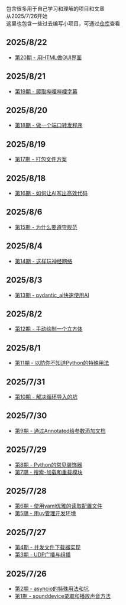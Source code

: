 包含很多用于自己学习和理解的项目和文章  
从2025/7/26开始  
这里也包含一些过去编写小项目，可通过[仓库](https://github.com/xkgt/PythonLearn)查看

## 2025/8/22
- [第20期 - 用HTML做GUI界面](docs/用HTML做GUI界面.md)
 
## 2025/8/21
- [第19期 - 爬取哔哩哔哩字幕](docs/爬取哔哩哔哩字幕.md)

## 2025/8/20
- [第18期 - 做一个端口转发程序](docs/做一个端口转发程序.md)

## 2025/8/19
- [第17期 - 打包文件方案](docs/打包文件方案.md)

## 2025/8/18
- [第16期 - 如何让AI写出高效代码](docs/如何让AI写出高效代码.md)

## 2025/8/6
- [第15期 - 为什么要遵守规范](docs/为什么要遵守规范.md)

## 2025/8/4
- [第14期 - 这样玩神经网络](docs/这样玩神经网络.md)

## 2025/8/3
- [第13期 - pydantic_ai快速使用AI](docs/pydantic_ai快速使用AI.md)

## 2025/8/2
- [第12期 - 手动绘制一个立方体](docs/手动绘制一个立方体.md)

## 2025/8/1
- [第11期 - 以防你不知道Python的特殊用法](docs/以防你不知道Python的特殊用法.md)

## 2025/7/31
- [第10期 - 解决循环导入的坑](docs/解决循环导入的坑.md)

## 2025/7/30  
- [第9期 - 通过Annotated给参数添加文档](docs/通过Annotated给参数添加文档.md)

## 2025/7/29  
- [第8期 - Python的常见装饰器](docs/Python的常见装饰器.md)  
- [第7期 - 搜索-加载和重载模块](docs/搜索-加载和重载模块.md)

## 2025/7/28  
- [第6期 - 使用yaml优雅的读取配置文件](docs/使用yaml优雅的读取配置文件.md)  
- [第5期 - 用uv管理开发环境](docs/用uv管理开发环境.md)

## 2025/7/27  
- [第4期 - 并发文件下载器实现](docs/并发文件下载器实现.md)  
- [第3期 - UDP广播与组播](docs/UDP广播与组播.md)

## 2025/7/26  
- [第2期 - asyncio的特殊用法和坑](docs/asyncio的特殊用法和坑.md)  
- [第1期 - sounddevice录取和播放声音方法](docs/sounddevice录取和播放声音方法.md)